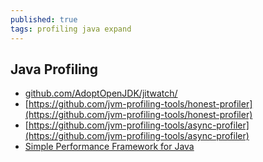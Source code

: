 ```yaml
---
published: true
tags: profiling java expand
---
```

## Java Profiling

- [github.com/AdoptOpenJDK/jitwatch/](github.com/AdoptOpenJDK/jitwatch/)
- [https://github.com/jvm-profiling-tools/honest-profiler](https://github.com/jvm-profiling-tools/honest-profiler)
- [https://github.com/jvm-profiling-tools/async-profiler](https://github.com/jvm-profiling-tools/async-profiler)
- [Simple Performance Framework for Java](http://www.spf4j.org/)
